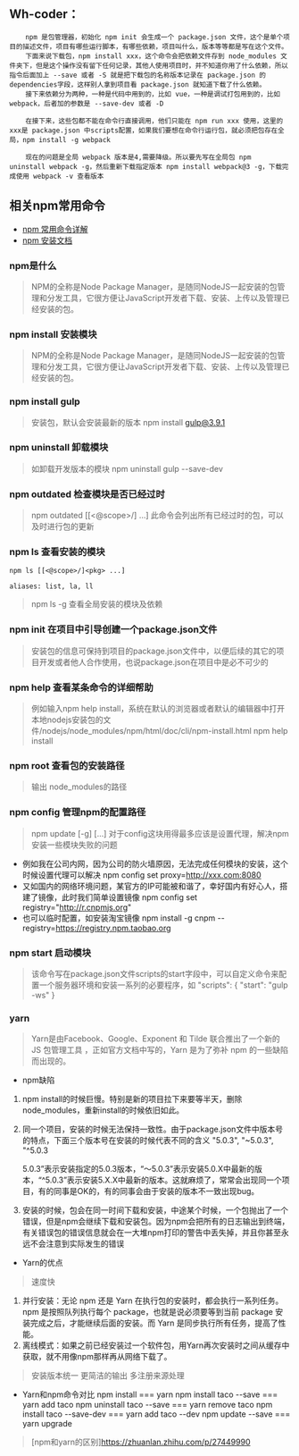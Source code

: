 ## Wh-coder：


        npm 是包管理器，初始化 npm init 会生成一个 package.json 文件，这个是单个项目的描述文件，项目有哪些运行脚本，有哪些依赖，项目叫什么，版本等等都是写在这个文件。
        下面来说下载包，npm install xxx，这个命令会把依赖文件存到 node_modules 文件夹下，但是这个操作没有留下任何记录，其他人使用项目时，并不知道你用了什么依赖，所以指令后面加上 --save 或者 -S 就是把下载包的名称版本记录在 package.json 的dependencies字段，这样别人拿到项目看 package.json 就知道下载了什么依赖。
        接下来依赖分为两种，一种是代码中用到的，比如 vue，一种是调试打包用到的，比如 webpack，后者加的参数是 --save-dev 或者 -D

        在接下来，这些包都不能在命令行直接调用，他们只能在 npm run xxx 使用，这里的 xxx是 package.json 中scripts配置，如果我们要想在命令行运行包，就必须把包存在全局，npm install -g webpack

        现在的问题是全局 webpack 版本是4,需要降级。所以要先写在全局包 npm uninstall webpack -g，然后重新下载指定版本 npm install webpack@3 -g，下载完成使用 webpack -v 查看版本

## 相关npm常用命令
- [npm 常用命令详解](https://zhuanlan.zhihu.com/p/27449990)
- [npm 安装文档](http://caibaojian.com/npm/) 

### npm是什么
>NPM的全称是Node Package Manager，是随同NodeJS一起安装的包管理和分发工具，它很方便让JavaScript开发者下载、安装、上传以及管理已经安装的包。

### npm install 安装模块
>NPM的全称是Node Package Manager，是随同NodeJS一起安装的包管理和分发工具，它很方便让JavaScript开发者下载、安装、上传以及管理已经安装的包。
### npm install gulp
>安装包，默认会安装最新的版本
>npm install gulp@3.9.1
### npm uninstall 卸载模块 
>如卸载开发版本的模块
>npm uninstall gulp --save-dev
### npm outdated 检查模块是否已经过时
>npm outdated [[<@scope>/]<pkg> ...]
>此命令会列出所有已经过时的包，可以及时进行包的更新
### npm ls 查看安装的模块
    npm ls [[<@scope>/]<pkg> ...]

    aliases: list, la, ll
>npm ls -g 查看全局安装的模块及依赖 
### npm init 在项目中引导创建一个package.json文件
>安装包的信息可保持到项目的package.json文件中，以便后续的其它的项目开发或者他人合作使用，也说package.json在项目中是必不可少的
### npm help 查看某条命令的详细帮助 
>例如输入npm help install，系统在默认的浏览器或者默认的编辑器中打开本地nodejs安装包的文件/nodejs/node_modules/npm/html/doc/cli/npm-install.html
>npm help install
### npm root 查看包的安装路径
>输出 node_modules的路径
### npm config 管理npm的配置路径
>npm update [-g] [<pkg>...]
>对于config这块用得最多应该是设置代理，解决npm安装一些模块失败的问题
- 例如我在公司内网，因为公司的防火墙原因，无法完成任何模块的安装，这个时候设置代理可以解决
   npm config set proxy=http://xxx.com:8080
- 又如国内的网络环境问题，某官方的IP可能被和谐了，幸好国内有好心人，搭建了镜像，此时我们简单设置镜像
   npm config set registry="http://r.cnpmjs.org"
- 也可以临时配置，如安装淘宝镜像
   npm install -g cnpm --registry=https://registry.npm.taobao.org
### npm start 启动模块
>该命令写在package.json文件scripts的start字段中，可以自定义命令来配置一个服务器环境和安装一系列的必要程序，如
    "scripts": {
    "start": "gulp -ws"
}
### yarn
> Yarn是由Facebook、Google、Exponent 和 Tilde 联合推出了一个新的 JS 包管理工具 ，正如官方文档中写的，Yarn 是为了弥补 npm 的一些缺陷而出现的。
- npm缺陷
1. npm install的时候巨慢。特别是新的项目拉下来要等半天，删除node_modules，重新install的时候依旧如此。
2. 同一个项目，安装的时候无法保持一致性。由于package.json文件中版本号的特点，下面三个版本号在安装的时候代表不同的含义
   "5.0.3",
   "~5.0.3",
   "^5.0.3

   5.0.3”表示安装指定的5.0.3版本，“～5.0.3”表示安装5.0.X中最新的版本，“^5.0.3”表示安装5.X.X中最新的版本。这就麻烦了，常常会出现同一个项目，有的同事是OK的，有的同事会由于安装的版本不一致出现bug。
3. 安装的时候，包会在同一时间下载和安装，中途某个时候，一个包抛出了一个错误，但是npm会继续下载和安装包。因为npm会把所有的日志输出到终端，有关错误包的错误信息就会在一大堆npm打印的警告中丢失掉，并且你甚至永远不会注意到实际发生的错误

- Yarn的优点
>速度快 
1. 并行安装：无论 npm 还是 Yarn 在执行包的安装时，都会执行一系列任务。npm 是按照队列执行每个 package，也就是说必须要等到当前 package 安装完成之后，才能继续后面的安装。而 Yarn 是同步执行所有任务，提高了性能。
2. 离线模式：如果之前已经安装过一个软件包，用Yarn再次安装时之间从缓存中获取，就不用像npm那样再从网络下载了。
>安装版本统一
>更简洁的输出
>多注册来源处理
- Yarn和npm命令对比
   npm install === yarn 
   npm install taco --save === yarn add taco
   npm uninstall taco --save === yarn remove taco
   npm install taco --save-dev === yarn add taco --dev
   npm update --save === yarn upgrade

>[npm和yarn的区别]<https://zhuanlan.zhihu.com/p/27449990>   

